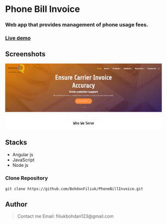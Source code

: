 # Phone Bill Invoice

### Web app that provides management of phone usage fees.

### [Live demo](http://www.invoiceiq.com/)

## Screenshots

![Thumbnail](invoiceiq.png)

## Stacks

- Angular js
- JavaScript
- Node js

### Clone Repository

```
git clone https://github.com/BohdanFiliuk/PhoneBillInvoice.git
```

## Author

<blockquote>
Contact me
Email: filiukbohdan123@gmail.com
</blockquote>
